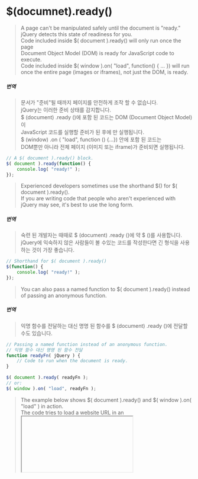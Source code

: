 # $(documnet).ready()
 > A page can't be manipulated safely until the document is "ready."  
 > jQuery detects this state of readiness for you.  
 > Code included inside $( document ).ready() will only run once the page  
 > Document Object Model (DOM) is ready for JavaScript code to execute.  
 > Code included inside $( window ).on( "load", function() { ... }) will run  
 > once the entire page (images or iframes), not just the DOM, is ready.  

##### 번역
 > 문서가 "준비"될 때까지 페이지를 안전하게 조작 할 수 없습니다.  
 > jQuery는 이러한 준비 상태를 감지합니다.  
 > $ (document) .ready ()에 포함 된 코드는 DOM (Document Object Model)이  
 > JavaScript 코드를 실행할 준비가 된 후에 만 실행됩니다.  
 > $ (window) .on ( "load", function () {...}) 안에 포함 된 코드는  
 > DOM뿐만 아니라 전체 페이지 (이미지 또는 iframe)가 준비되면 실행됩니다.  
~~~javascript
// A $( document ).ready() block.
$( document ).ready(function() {
    console.log( "ready!" );
});
~~~

 > Experienced developers sometimes use the shorthand $() for $( document ).ready().  
 > If you are writing code that people who aren't experienced with jQuery may see, it's best to use the long form.  
##### 번역
 > 숙련 된 개발자는 때때로 $ (document) .ready ()에 약 $ ()를 사용합니다.  
 > jQuery에 익숙하지 않은 사람들이 볼 수있는 코드를 작성한다면 긴 형식을 사용하는 것이 가장 좋습니다.  
~~~javascript
// Shorthand for $( document ).ready()
$(function() {
    console.log( "ready!" );
});
~~~

 > You can also pass a named function to $( document ).ready() instead of passing an anonymous function.  
##### 번역
 > 익명 함수를 전달하는 대신 명명 된 함수를 $ (document) .ready ()에 전달할 수도 있습니다.  
~~~javascript
// Passing a named function instead of an anonymous function.
// 익명 함수 대신 명명 된 함수 전달
function readyFn( jQuery ) {
    // Code to run when the document is ready.
}
 
$( document ).ready( readyFn );
// or:
$( window ).on( "load", readyFn );
~~~

 > The example below shows $( document ).ready() and $( window ).on( "load" ) in action.  
 > The code tries to load a website URL in an <iframe> and checks for both events:  
##### 번역
 > 아래 예제는 $ (document) .ready ()와 $ (window) .on ( "load")의 작동 모습입니다.  
 > 코드는 <iframe>에 웹 사이트 URL을로드하고 두 이벤트를 모두 확인합니다.  
~~~javascript
<html>
<head>
    <script src="https://code.jquery.com/jquery-1.9.1.min.js"></script>
    <script>
    $( document ).ready(function() {
        console.log( "document loaded" );
    });
 
    $( window ).on( "load", function() {
        console.log( "window loaded" );
    });
    </script>
</head>
<body>
    <iframe src="http://techcrunch.com"></iframe>
</body>
</html>
~~~
